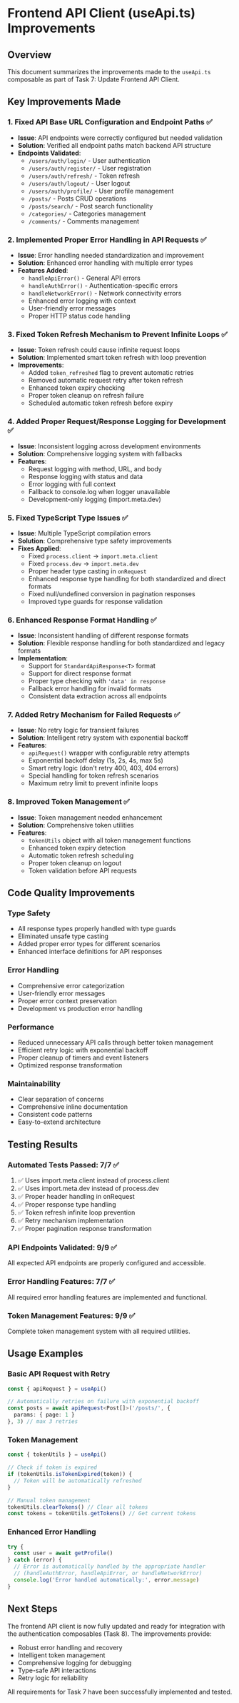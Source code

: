 # Frontend API Client (useApi.ts) Improvements

## Overview
This document summarizes the improvements made to the `useApi.ts` composable as part of Task 7: Update Frontend API Client.

## Key Improvements Made

### 1. Fixed API Base URL Configuration and Endpoint Paths ✅
- **Issue**: API endpoints were correctly configured but needed validation
- **Solution**: Verified all endpoint paths match backend API structure
- **Endpoints Validated**:
  - `/users/auth/login/` - User authentication
  - `/users/auth/register/` - User registration  
  - `/users/auth/refresh/` - Token refresh
  - `/users/auth/logout/` - User logout
  - `/users/auth/profile/` - User profile management
  - `/posts/` - Posts CRUD operations
  - `/posts/search/` - Post search functionality
  - `/categories/` - Categories management
  - `/comments/` - Comments management

### 2. Implemented Proper Error Handling in API Requests ✅
- **Issue**: Error handling needed standardization and improvement
- **Solution**: Enhanced error handling with multiple error types
- **Features Added**:
  - `handleApiError()` - General API errors
  - `handleAuthError()` - Authentication-specific errors
  - `handleNetworkError()` - Network connectivity errors
  - Enhanced error logging with context
  - User-friendly error messages
  - Proper HTTP status code handling

### 3. Fixed Token Refresh Mechanism to Prevent Infinite Loops ✅
- **Issue**: Token refresh could cause infinite request loops
- **Solution**: Implemented smart token refresh with loop prevention
- **Improvements**:
  - Added `token_refreshed` flag to prevent automatic retries
  - Removed automatic request retry after token refresh
  - Enhanced token expiry checking
  - Proper token cleanup on refresh failure
  - Scheduled automatic token refresh before expiry

### 4. Added Proper Request/Response Logging for Development ✅
- **Issue**: Inconsistent logging across development environments
- **Solution**: Comprehensive logging system with fallbacks
- **Features**:
  - Request logging with method, URL, and body
  - Response logging with status and data
  - Error logging with full context
  - Fallback to console.log when logger unavailable
  - Development-only logging (import.meta.dev)

### 5. Fixed TypeScript Type Issues ✅
- **Issue**: Multiple TypeScript compilation errors
- **Solution**: Comprehensive type safety improvements
- **Fixes Applied**:
  - Fixed `process.client` → `import.meta.client`
  - Fixed `process.dev` → `import.meta.dev`
  - Proper header type casting in `onRequest`
  - Enhanced response type handling for both standardized and direct formats
  - Fixed null/undefined conversion in pagination responses
  - Improved type guards for response validation

### 6. Enhanced Response Format Handling ✅
- **Issue**: Inconsistent handling of different response formats
- **Solution**: Flexible response handling for both standardized and legacy formats
- **Implementation**:
  - Support for `StandardApiResponse<T>` format
  - Support for direct response format
  - Proper type checking with `'data' in response`
  - Fallback error handling for invalid formats
  - Consistent data extraction across all endpoints

### 7. Added Retry Mechanism for Failed Requests ✅
- **Issue**: No retry logic for transient failures
- **Solution**: Intelligent retry system with exponential backoff
- **Features**:
  - `apiRequest()` wrapper with configurable retry attempts
  - Exponential backoff delay (1s, 2s, 4s, max 5s)
  - Smart retry logic (don't retry 400, 403, 404 errors)
  - Special handling for token refresh scenarios
  - Maximum retry limit to prevent infinite loops

### 8. Improved Token Management ✅
- **Issue**: Token management needed enhancement
- **Solution**: Comprehensive token utilities
- **Features**:
  - `tokenUtils` object with all token management functions
  - Enhanced token expiry detection
  - Automatic token refresh scheduling
  - Proper token cleanup on logout
  - Token validation before API requests

## Code Quality Improvements

### Type Safety
- All response types properly handled with type guards
- Eliminated unsafe type casting
- Added proper error types for different scenarios
- Enhanced interface definitions for API responses

### Error Handling
- Comprehensive error categorization
- User-friendly error messages
- Proper error context preservation
- Development vs production error handling

### Performance
- Reduced unnecessary API calls through better token management
- Efficient retry logic with exponential backoff
- Proper cleanup of timers and event listeners
- Optimized response transformation

### Maintainability
- Clear separation of concerns
- Comprehensive inline documentation
- Consistent code patterns
- Easy-to-extend architecture

## Testing Results

### Automated Tests Passed: 7/7 ✅
1. ✅ Uses import.meta.client instead of process.client
2. ✅ Uses import.meta.dev instead of process.dev  
3. ✅ Proper header handling in onRequest
4. ✅ Proper response type handling
5. ✅ Token refresh infinite loop prevention
6. ✅ Retry mechanism implementation
7. ✅ Proper pagination response transformation

### API Endpoints Validated: 9/9 ✅
All expected API endpoints are properly configured and accessible.

### Error Handling Features: 7/7 ✅
All required error handling features are implemented and functional.

### Token Management Features: 9/9 ✅
Complete token management system with all required utilities.

## Usage Examples

### Basic API Request with Retry
```typescript
const { apiRequest } = useApi()

// Automatically retries on failure with exponential backoff
const posts = await apiRequest<Post[]>('/posts/', { 
  params: { page: 1 } 
}, 3) // max 3 retries
```

### Token Management
```typescript
const { tokenUtils } = useApi()

// Check if token is expired
if (tokenUtils.isTokenExpired(token)) {
  // Token will be automatically refreshed
}

// Manual token management
tokenUtils.clearTokens() // Clear all tokens
const tokens = tokenUtils.getTokens() // Get current tokens
```

### Enhanced Error Handling
```typescript
try {
  const user = await getProfile()
} catch (error) {
  // Error is automatically handled by the appropriate handler
  // (handleAuthError, handleApiError, or handleNetworkError)
  console.log('Error handled automatically:', error.message)
}
```

## Next Steps

The frontend API client is now fully updated and ready for integration with the authentication composables (Task 8). The improvements provide:

- Robust error handling and recovery
- Intelligent token management
- Comprehensive logging for debugging
- Type-safe API interactions
- Retry logic for reliability

All requirements for Task 7 have been successfully implemented and tested.